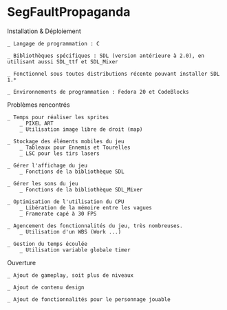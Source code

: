 # SegFaultPropaganda
Installation & Déploiement

	_ Langage de programmation : C

	_ Bibliothèques spécifiques : SDL (version antérieure à 2.0), en utilisant aussi SDL_ttf et SDL_Mixer

	_ Fonctionnel sous toutes distributions récente pouvant installer SDL 1.*

	_ Environnements de programmation : Fedora 20 et CodeBlocks

	
Problèmes rencontrés

	_ Temps pour réaliser les sprites
		_ PIXEL ART
		_ Utilisation image libre de droit (map)
	
	_ Stockage des éléments mobiles du jeu
		_ Tableaux pour Ennemis et Tourelles
		_ LSC pour les tirs lasers
	
	_ Gérer l'affichage du jeu
		_ Fonctions de la bibliothèque SDL
	
	_ Gérer les sons du jeu
		_ Fonctions de la bibliothèque SDL_Mixer
	
	_ Optimisation de l'utilisation du CPU
		_ Libération de la mémoire entre les vagues
		_ Framerate capé à 30 FPS
	
	_ Agencement des fonctionnalités du jeu, très nombreuses.
		_ Utilisation d'un WBS (Work ...)

	_ Gestion du temps écoulée
		_ Utilisation variable globale timer

Ouverture

	_ Ajout de gameplay, soit plus de niveaux

	_ Ajout de contenu design	

	_ Ajout de fonctionnalités pour le personnage jouable
